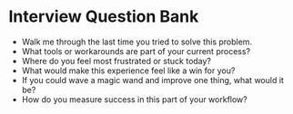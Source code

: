 <!-- Powered by BMAD™ Core -->

# Interview Question Bank

- Walk me through the last time you tried to solve this problem.
- What tools or workarounds are part of your current process?
- Where do you feel most frustrated or stuck today?
- What would make this experience feel like a win for you?
- If you could wave a magic wand and improve one thing, what would it be?
- How do you measure success in this part of your workflow?
